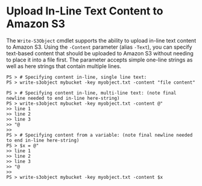# Upload In\-Line Text Content to Amazon S3<a name="pstools-s3-upload-in-line-text"></a>

The `Write-S3Object` cmdlet supports the ability to upload in\-line text content to Amazon S3\. Using the `-Content` parameter \(alias `-Text`\), you can specify text\-based content that should be uploaded to Amazon S3 without needing to place it into a file first\. The parameter accepts simple one\-line strings as well as here strings that contain multiple lines\.

```
PS > # Specifying content in-line, single line text:
PS > write-s3object mybucket -key myobject.txt -content "file content"

PS > # Specifying content in-line, multi-line text: (note final newline needed to end in-line here-string)
PS > write-s3object mybucket -key myobject.txt -content @"
>> line 1
>> line 2
>> line 3
>> "@
>> 
PS > # Specifying content from a variable: (note final newline needed to end in-line here-string)
PS > $x = @"
>> line 1
>> line 2
>> line 3
>> "@
>> 
PS > write-s3object mybucket -key myobject.txt -content $x
```